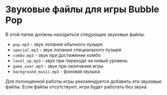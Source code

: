 # Звуковые файлы для игры Bubble Pop

В этой папке должны находиться следующие звуковые файлы:

- `pop.mp3` - звук лопания обычного пузыря
- `special.mp3` - звук лопания специального пузыря
- `combo.mp3` - звук при достижении комбо
- `level_up.mp3` - звук при переходе на новый уровень
- `game_over.mp3` - звук при окончании игры
- `background_music.mp3` - фоновая музыка

Для полноценной работы игры рекомендуется добавить эти звуковые файлы. Если файлы отсутствуют, игра будет работать без звука.